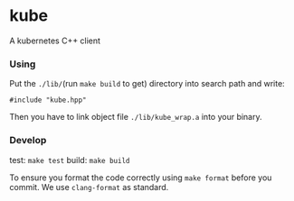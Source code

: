 # kube

A kubernetes C++ client

### Using

Put the `./lib/`(run `make build` to get) directory into search path and write:
```
#include "kube.hpp"
```

Then you have to link object file `./lib/kube_wrap.a` into your binary.

### Develop

test: `make test`
build: `make build`

To ensure you format the code correctly using `make format` before you commit.
We use `clang-format` as standard.
